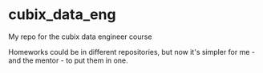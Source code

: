# cubix_data_eng
My repo for the cubix data engineer course

Homeworks could be in different repositories, but now it's simpler for me - and the mentor - to put them in one.

